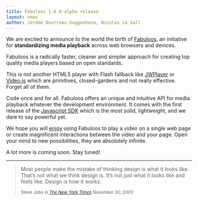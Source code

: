 ```yaml
---
title: Fabuloos 1.0.0-alpha release
layout: news
author: Jérôme Bourreau-Guggenheim, Nicolas Le Gall
---
```


We are excited to announce to the world the birth of [Fabuloos](http://www.fabuloos.org), an initiative for <strong>standardizing media playback</strong> across web browsers and devices.

Fabuloos is a radically faster, cleaner and simpler approach for creating top quality media players based on open standards. 

This is not another HTML5 player with Flash fallback like [JWPlayer](http://www.jwplayer.com) or [Video.js](http://www.videojs.com) which are primitives, closed-gardens and not really effective. Forget all of them. 

Code once and for all. Fabuloos offers an unique and intuitive API for media playback whatever the development environment. It comes with the first release of the [Javascript SDK](/download/) which is the most solid, lightweight, and we dare to say powerful yet.

We hope you will [enjoy](/documentation/getting-started.html) using Fabuloos to play a video on a single web page or create magnificent interactions between the video and your page. Open your mind to new possibilities, they are absolutely infinite.

A lot more is coming soon. Stay tuned!

<hr>

<blockquote><p>Most people make the mistake of thinking design is what it looks like. That’s not what we think design is. It’s not just what it looks like and feels like. Design is how it works.</p><small>Steve Jobs in <cite title="Source Title"><a href="http://www.nytimes.com/2003/11/30/magazine/the-guts-of-a-new-machine.html?pagewanted=all&src=pm">The New York Times</a> November 30, 2003</cite></small></blockquote>

